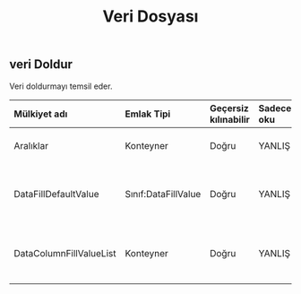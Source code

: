﻿---
title: Veri Dosyası
second_title: Aspose.Cells Cloud Documen
type: docs
url: /tr/specification/model/datafill/
description: "Aspose.Cells Bulut modeli spesifikasyonu: DataFill. Açma, oluşturma, düzenleme, bölme, birleştirme, karşılaştırma ve dönüştürme gibi özelliklerle Excel ve diğer elektronik tablo belgelerini zahmetsizce yönetin"
kwords: Excel, Office, Elektronik Tablo, Cloud REST API, DataFill
weight: 50
---
## **veri Doldur**

 Veri doldurmayı temsil eder.

| Mülkiyet adı| Emlak Tipi| Geçersiz kılınabilir| Sadece oku| Varsayılan değer| Tanım|
|:- |:- |:- |:- |:- |:- |
| Aralıklar| Konteyner| Doğru| YANLIŞ|| Veri doldurma aralığını temsil eder.|
| DataFillDefaultValue| Sınıf:DataFillValue| Doğru| YANLIŞ|| Veri sütununun varsayılan değerle doldurulduğunu temsil eder.|
| DataColumnFillValueList| Konteyner| Doğru| YANLIŞ|| Veri sütununun belirtilen değerle doldurulduğunu temsil eder.|

